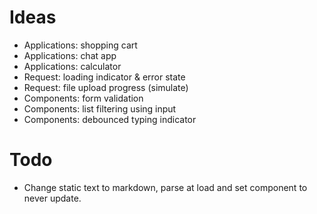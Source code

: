 # Ideas

- Applications: shopping cart
- Applications: chat app
- Applications: calculator
- Request: loading indicator & error state
- Request: file upload progress (simulate)
- Components: form validation
- Components: list filtering using input
- Components: debounced typing indicator

# Todo

- Change static text to markdown, parse at load and set component to never update.